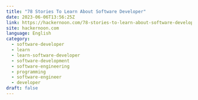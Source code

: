 ```yaml
---
title: "78 Stories To Learn About Software Developer"
date: 2023-06-06T13:56:25Z
link: https://hackernoon.com/78-stories-to-learn-about-software-developer?source=rss&utm_medium=RSS&utm_source=news.12bit.vn
site: hackernoon.com
language: English
category:
  - software-developer
  - learn
  - learn-software-developer
  - software-development
  - software-engineering
  - programming
  - software-engineer
  - developer
draft: false
---
```

